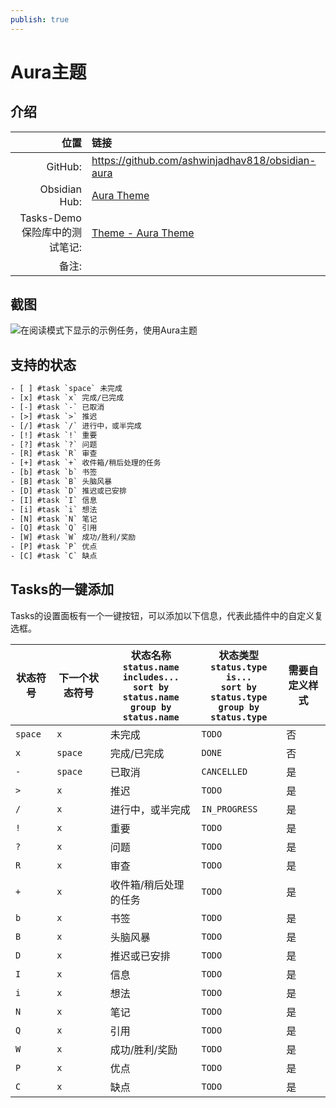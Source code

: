 ```yaml
---
publish: true
---
```


# Aura主题

## 介绍

|                       位置 | 链接                                                                                                                                                          |
| ------------------------------:|:------------------------------------------------------------------------------------------------------------------------------------------------------------- |
|                        GitHub: | <https://github.com/ashwinjadhav818/obsidian-aura>                                                                                                            |
|                  Obsidian Hub: | [Aura Theme](https://publish.obsidian.md/hub/02+-+Community+Expansions/02.05+All+Community+Expansions/Themes/Aura)                                            |
| Tasks-Demo保险库中的测试笔记: | [Theme - Aura Theme](https://github.com/obsidian-tasks-group/obsidian-tasks/blob/main/resources/sample_vaults/Tasks-Demo/Styling/Theme%20-%20Aura%20Theme.md) |
|                         备注: |                                                                                                                                                               |

## 截图

![在阅读模式下显示的示例任务，使用Aura主题](../../../images/theme-aura-reading-view.png)

## 支持的状态

<!-- snippet: DocsSamplesForStatuses.test.Theme_Aura_Text.approved.txt -->
```txt
- [ ] #task `space` 未完成
- [x] #task `x` 完成/已完成
- [-] #task `-` 已取消
- [>] #task `>` 推迟
- [/] #task `/` 进行中，或半完成
- [!] #task `!` 重要
- [?] #task `?` 问题
- [R] #task `R` 审查
- [+] #task `+` 收件箱/稍后处理的任务
- [b] #task `b` 书签
- [B] #task `B` 头脑风暴
- [D] #task `D` 推迟或已安排
- [I] #task `I` 信息
- [i] #task `i` 想法
- [N] #task `N` 笔记
- [Q] #task `Q` 引用
- [W] #task `W` 成功/胜利/奖励
- [P] #task `P` 优点
- [C] #task `C` 缺点
```
<!-- endSnippet -->

## Tasks的一键添加

Tasks的设置面板有一个一键按钮，可以添加以下信息，代表此插件中的自定义复选框。

<!-- placeholder to force blank line before included text --><!-- include: DocsSamplesForStatuses.test.Theme_Aura_Table.approved.md -->

| 状态符号 | 下一个状态符号 | 状态名称<br>`status.name includes...`<br>`sort by status.name`<br>`group by status.name` | 状态类型<br>`status.type is...`<br>`sort by status.type`<br>`group by status.type` | 需要自定义样式 |
| ----- | ----- | ----- | ----- | ----- |
| `space` | `x` | 未完成 | `TODO` | 否 |
| `x` | `space` | 完成/已完成 | `DONE` | 否 |
| `-` | `space` | 已取消 | `CANCELLED` | 是 |
| `>` | `x` | 推迟 | `TODO` | 是 |
| `/` | `x` | 进行中，或半完成 | `IN_PROGRESS` | 是 |
| `!` | `x` | 重要 | `TODO` | 是 |
| `?` | `x` | 问题 | `TODO` | 是 |
| `R` | `x` | 审查 | `TODO` | 是 |
| `+` | `x` | 收件箱/稍后处理的任务 | `TODO` | 是 |
| `b` | `x` | 书签 | `TODO` | 是 |
| `B` | `x` | 头脑风暴 | `TODO` | 是 |
| `D` | `x` | 推迟或已安排 | `TODO` | 是 |
| `I` | `x` | 信息 | `TODO` | 是 |
| `i` | `x` | 想法 | `TODO` | 是 |
| `N` | `x` | 笔记 | `TODO` | 是 |
| `Q` | `x` | 引用 | `TODO` | 是 |
| `W` | `x` | 成功/胜利/奖励 | `TODO` | 是 |
| `P` | `x` | 优点 | `TODO` | 是 |
| `C` | `x` | 缺点 | `TODO` | 是 |

<!-- placeholder to force blank line after included text --><!-- endInclude -->
